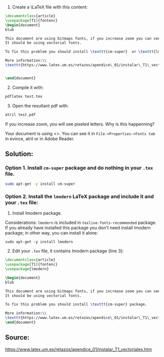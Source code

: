 1. Create a \LaTeX file with this content:
```latex
\documentclass{article}
\usepackage[T1]{fontenc}
\begin{document}
blub

This document are using bitmaps fonts, if you increase zoom you can see the pixels. 
It should be using vectorial fonts. 

To fix this problem you should install \texttt{cm-super}  or \texttt{lmodern} package.

More information:\\
\texttt{https://www.latex.um.es/retazos/apendice\_01/instalar\_T1\_vectoriales.htm}


\end{document}
```
2. Compile it with:
```bash
pdflatex test.tex
```

3. Open the resultant pdf with:
```bash
atril test.pdf
```

If you increase zoom, you will see pixeled letters. Why is this happenning?

Your document is using <<T3 fonts>>. You can see it in ```File->Properties->Fonts tab``` in evince, atril or in Adobe Reader.

## Solution:
### Option 1. Install ```cm-super``` package and do nothing in your ```.tex``` file.
```bash
sudo apt-get -y install cm-super
```


### Option 2. Install the ```lmodern``` LaTeX package and include it and your ```.tex``` file:

1. Install lmodern package.

Considerations: ```lmodern``` is included in ```texlive-fonts-recommended``` package. If you already have installed this package you don't need install lmodern package; in other way, you can install it alone:

```
sudo apt-get -y install lmodern
```

2. Edit your ```.tex``` file, it contains lmodern package (line 3):
```latex
\documentclass{article}
\usepackage[T1]{fontenc}
\usepackage{lmodern}

\begin{document}
blub

This document are using bitmaps fonts, if you increase zoom you can see the pixels. 
It should be using vectorial fonts. 

To fix this problem you should install \texttt{cm-super} package.

More information:\\
\texttt{https://www.latex.um.es/retazos/apendice\_01/instalar\_T1\_vectoriales.htm}
\end{document}
```


## Source:
<https://www.latex.um.es/retazos/apendice_01/instalar_T1_vectoriales.htm>

